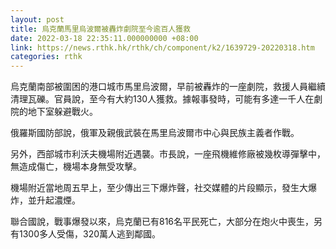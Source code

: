 ```yaml
---
layout: post
title: 烏克蘭馬里烏波爾被轟炸劇院至今逾百人獲救
date: 2022-03-18 22:35:11.000000000 +08:00
link: https://news.rthk.hk/rthk/ch/component/k2/1639729-20220318.htm
categories: rthk
---
```


烏克蘭南部被圍困的港口城市馬里烏波爾，早前被轟炸的一座劇院，救援人員繼續清理瓦礫。官員說，至今有大約130人獲救。據報事發時，可能有多達一千人在劇院的地下室躲避戰火。

俄羅斯國防部說，俄軍及親俄武裝在馬里烏波爾市中心與民族主義者作戰。

另外，西部城市利沃夫機場附近遇襲。市長說，一座飛機維修廠被幾枚導彈擊中，無造成傷亡，機場本身無受攻擊。

機場附近當地周五早上，至少傳出三下爆炸聲，社交媒體的片段顯示，發生大爆炸，並升起濃煙。 

聯合國說，戰事爆發以來，烏克蘭已有816名平民死亡，大部分在炮火中喪生，另有1300多人受傷，320萬人逃到鄰國。
